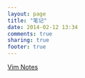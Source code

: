 ```yaml
---
layout: page
title: "笔记"
date: 2014-02-12 13:34
comments: true
sharing: true
footer: true
---
```


[Vim Notes](/notes/vim.html)
